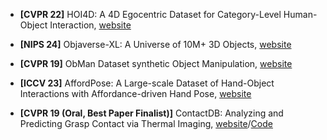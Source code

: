
* **[CVPR 22]** HOI4D: A 4D Egocentric Dataset for Category-Level Human-Object Interaction, [website](https://hoi4d.github.io/)

* **[NIPS 24]** Objaverse-XL: A Universe of 10M+ 3D Objects, [website](https://objaverse.allenai.org/)

* **[CVPR 19]** ObMan Dataset synthetic Object Manipulation, [website](https://www.di.ens.fr/willow/research/obman/data/)

* **[ICCV 23]** AffordPose: A Large-scale Dataset of Hand-Object Interactions with Affordance-driven Hand Pose, [website](https://affordpose.github.io/)

* **[CVPR 19 (Oral, Best Paper Finalist)]** ContactDB: Analyzing and Predicting Grasp Contact via Thermal Imaging, [website](https://arxiv.org/pdf/1904.06830)/[Code](https://github.com/samarth-robo/contactdb_prediction)
